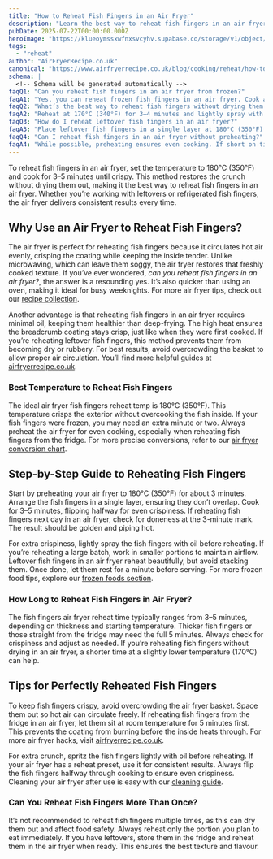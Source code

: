 ```yaml
---
title: "How to Reheat Fish Fingers in an Air Fryer"
description: "Learn the best way to reheat fish fingers in an air fryer for crispy results. Get the perfect temperature, time, and tips for leftovers."
pubDate: 2025-07-22T00:00:00.000Z
heroImage: "https://klueoymssxwfnxsvcyhv.supabase.co/storage/v1/object/public/Shmucket/how-to-reheat-fish-fingers-in-air-fryer.png"
tags:
  - "reheat"
author: "AirFryerRecipe.co.uk"
canonical: "https://www.airfryerrecipe.co.uk/blog/cooking/reheat/how-to-reheat-fish-fingers-in-air-fryer"
schema: |
  <!-- Schema will be generated automatically -->
faqQ1: "Can you reheat fish fingers in an air fryer from frozen?"
faqA1: "Yes, you can reheat frozen fish fingers in an air fryer. Cook at 180°C (350°F) for 8–10 minutes, flipping halfway, until crispy and heated through."
faqQ2: "What’s the best way to reheat fish fingers without drying them out?"
faqA2: "Reheat at 170°C (340°F) for 3–4 minutes and lightly spray with oil. This keeps them crispy without drying the fish inside."
faqQ3: "How do I reheat leftover fish fingers in an air fryer?"
faqA3: "Place leftover fish fingers in a single layer at 180°C (350°F) for 3–5 minutes. Flip halfway for even crispiness."
faqQ4: "Can I reheat fish fingers in an air fryer without preheating?"
faqA4: "While possible, preheating ensures even cooking. If short on time, add 1–2 extra minutes to the cooking time."
---
```

<p>To reheat fish fingers in an air fryer, set the temperature to 180°C (350°F) and cook for 3–5 minutes until crispy. This method restores the crunch without drying them out, making it the best way to reheat fish fingers in an air fryer. Whether you’re working with leftovers or refrigerated fish fingers, the air fryer delivers consistent results every time.</p>  

<h2>Why Use an Air Fryer to Reheat Fish Fingers?</h2>  
<p>The air fryer is perfect for reheating fish fingers because it circulates hot air evenly, crisping the coating while keeping the inside tender. Unlike microwaving, which can leave them soggy, the air fryer restores that freshly cooked texture. If you’ve ever wondered, <em>can you reheat fish fingers in an air fryer?</em>, the answer is a resounding yes. It’s also quicker than using an oven, making it ideal for busy weeknights. For more air fryer tips, check out our <a href=https://www.airfryerrecipe.co.uk/recipes>recipe collection</a>.</p>  

<p>Another advantage is that reheating fish fingers in an air fryer requires minimal oil, keeping them healthier than deep-frying. The high heat ensures the breadcrumb coating stays crisp, just like when they were first cooked. If you’re reheating leftover fish fingers, this method prevents them from becoming dry or rubbery. For best results, avoid overcrowding the basket to allow proper air circulation. You’ll find more helpful guides at <a href=https://www.airfryerrecipe.co.uk>airfryerrecipe.co.uk</a>.</p>  

<h3>Best Temperature to Reheat Fish Fingers</h3>  
<p>The ideal air fryer fish fingers reheat temp is 180°C (350°F). This temperature crisps the exterior without overcooking the fish inside. If your fish fingers were frozen, you may need an extra minute or two. Always preheat the air fryer for even cooking, especially when reheating fish fingers from the fridge. For more precise conversions, refer to our <a href=https://www.airfryerrecipe.co.uk/air-fryer-conversion-chart>air fryer conversion chart</a>.</p>  

<h2>Step-by-Step Guide to Reheating Fish Fingers</h2>  
<p>Start by preheating your air fryer to 180°C (350°F) for about 3 minutes. Arrange the fish fingers in a single layer, ensuring they don’t overlap. Cook for 3–5 minutes, flipping halfway for even crispiness. If reheating fish fingers next day in an air fryer, check for doneness at the 3-minute mark. The result should be golden and piping hot.</p>  

<p>For extra crispiness, lightly spray the fish fingers with oil before reheating. If you’re reheating a large batch, work in smaller portions to maintain airflow. Leftover fish fingers in an air fryer reheat beautifully, but avoid stacking them. Once done, let them rest for a minute before serving. For more frozen food tips, explore our <a href=https://www.airfryerrecipe.co.uk/recipe-category/frozen-foods>frozen foods section</a>.</p>  

<h3>How Long to Reheat Fish Fingers in Air Fryer?</h3>  
<p>The fish fingers air fryer reheat time typically ranges from 3–5 minutes, depending on thickness and starting temperature. Thicker fish fingers or those straight from the fridge may need the full 5 minutes. Always check for crispiness and adjust as needed. If you’re reheating fish fingers without drying in an air fryer, a shorter time at a slightly lower temperature (170°C) can help.</p>  

<h2>Tips for Perfectly Reheated Fish Fingers</h2>  
<p>To keep fish fingers crispy, avoid overcrowding the air fryer basket. Space them out so hot air can circulate freely. If reheating fish fingers from the fridge in an air fryer, let them sit at room temperature for 5 minutes first. This prevents the coating from burning before the inside heats through. For more air fryer hacks, visit <a href=https://www.airfryerrecipe.co.uk>airfryerrecipe.co.uk</a>.</p>  

<p>For extra crunch, spritz the fish fingers lightly with oil before reheating. If your air fryer has a reheat preset, use it for consistent results. Always flip the fish fingers halfway through cooking to ensure even crispiness. Cleaning your air fryer after use is easy with our <a href=https://www.airfryerrecipe.co.uk/air-fryer-cleaner>cleaning guide</a>.</p>  

<h3>Can You Reheat Fish Fingers More Than Once?</h3>  
<p>It’s not recommended to reheat fish fingers multiple times, as this can dry them out and affect food safety. Always reheat only the portion you plan to eat immediately. If you have leftovers, store them in the fridge and reheat them in the air fryer when ready. This ensures the best texture and flavour.</p>
